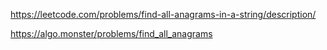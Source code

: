 https://leetcode.com/problems/find-all-anagrams-in-a-string/description/

https://algo.monster/problems/find_all_anagrams
